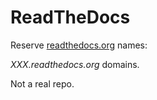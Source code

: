 # ReadTheDocs

Reserve [readthedocs.org](https://www.readthedocs.org) names:

_XXX.readthedocs.org_ domains.

Not a real repo.
